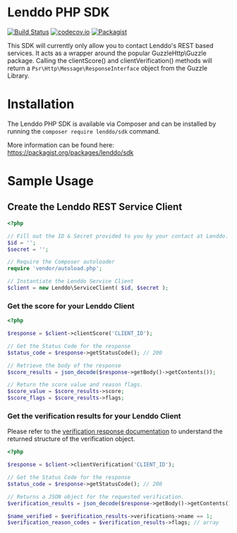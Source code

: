 # Lenddo PHP SDK

[![Build Status](https://travis-ci.org/Lenddo/php-lenddo.svg?branch=master)](https://travis-ci.org/Lenddo/php-lenddo) [![codecov.io](https://img.shields.io/codecov/c/github/Lenddo/php-lenddo.svg)](http://codecov.io/github/Lenddo/php-lenddo?branch=master) [![Packagist](https://img.shields.io/packagist/v/lenddo/sdk.svg)](https://packagist.org/packages/lenddo/sdk)

This SDK will currently only allow you to contact Lenddo's REST based services. It acts as a wrapper around the  popular
GuzzleHttp\Guzzle package. Calling the clientScore() and clientVerification() methods will return a 
`Psr\Http\Message\ResponseInterface` object from the Guzzle Library.

# Installation
The Lenddo PHP SDK is available via Composer and can be installed by running the `composer require lenddo/sdk` command.

More information can be found here: https://packagist.org/packages/lenddo/sdk


# Sample Usage
## Create the Lenddo REST Service Client
```php
<?php

// Fill out the ID & Secret provided to you by your contact at Lenddo.
$id = '';
$secret = '';

// Require the Composer autoloader
require 'vendor/autoload.php';

// Instantiate the Lenddo Service Client
$client = new Lenddo\ServiceClient( $id, $secret );
```

### Get the score for your Lenddo Client
```php
<?php

$response = $client->clientScore('CLIENT_ID');

// Get the Status Code for the response
$status_code = $response->getStatusCode(); // 200

// Retrieve the body of the response
$score_results = json_decode($response->getBody()->getContents());

// Return the score value and reason flags.
$score_value = $score_results->score;
$score_flags = $score_results->flags;
```

### Get the verification results for your Lenddo Client
Please refer to the [verification response documentation](docs/verification_response.md) to understand the returned 
structure of the verification object.

```php
<?php

$response = $client->clientVerification('CLIENT_ID');

// Get the Status Code for the response
$status_code = $response->getStatusCode(); // 200

// Returns a JSON object for the requested verification.
$verification_results = json_decode($response->getBody()->getContents());

$name_verified = $verification_results->verifications->name == 1;
$verification_reason_codes = $verification_results->flags; // array
```
